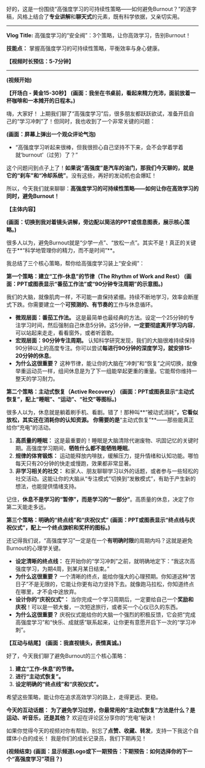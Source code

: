 好的，这是一份围绕“高强度学习的可持续性策略——如何避免Burnout？”的逐字稿，风格上结合了**专业讲解**和**聊天式**的元素，既有科学依据，又亲切实用。

---

**Vlog Title:** 高强度学习的“安全阀”：3个策略，让你高效学习，告别Burnout！

**技能点：** 掌握高强度学习的可持续性策略，平衡效率与身心健康。

**【视频时长预估：5-7分钟】**

---

**(视频开始)**

**【开场白 - 黄金15-30秒】**
**(画面：我坐在书桌前，看起来精力充沛，面前放着一杯咖啡和一本摊开的日程本。)**

嗨，大家好！
上期我们聊了“高强度学习”后，很多朋友都跃跃欲试，准备开启自己的“学习冲刺”了！但同时，我也收到了一个非常关键的问题：

**(画面：屏幕上弹出一个观众评论气泡)**
*   “高强度学习听起来很棒，但我很担心自己坚持不下来，会不会学着学着就‘burnout’（过劳）了？”

这个问题问到点子上了！**如果说“高强度”是汽车的油门，那我们今天聊的，就是它的“刹车”和“冷却系统”**。没有这些，再好的发动机也会爆缸！

所以，今天我们就来聊聊：**高强度学习的可持续性策略——如何让你在高效学习的同时，避免Burnout！**

**【主体内容】**

**(画面：切换到我对着镜头讲解，旁边配以简洁的PPT或信息图表，展示核心策略。)**

很多人以为，避免Burnout就是“少学一点”、“放松一点”。其实不是！真正的关键在于**“科学地管理你的精力，而不是时间”**。

我总结了三个核心策略，帮你给高强度学习装上“安全阀”：

**第一个策略：建立“工作-休息”的节律（The Rhythm of Work and Rest）**
**(画面：PPT或图表显示“番茄工作法”或“90分钟专注周期”的示意图。)**

我们的大脑，就像肌肉一样，不可能一直保持紧绷。持续不断地学习，效率会断崖式下跌。你需要建立一个**可预测的、有节奏的**工作与休息循环。

*   **微观层面：番茄工作法。** 这是最简单也最经典的方法。设定一个25分钟的专注学习时间，然后强制自己休息5分钟。这5分钟，**一定要彻底离开学习内容**，可以站起来走走，看看窗外，或者听首歌。
*   **宏观层面：90分钟专注周期。** 认知科学研究发现，我们的大脑很难持续保持90分钟以上的高度专注。你可以尝试**每进行90分钟的深度学习，就安排15-20分钟的休息**。
*   **为什么这很重要？** 这种节律，能让你的大脑在“冲刺”和“恢复”之间切换，就像举重运动员一样，组间休息是为了下一组能举起更重的重量。它能帮你维持一整天的学习耐力。

**第二个策略：主动式恢复（Active Recovery）**
**(画面：PPT或图表显示“主动式恢复”，配上“睡眠”、“运动”、“社交”等图标。)**

很多人以为，休息就是躺着刷手机、看剧。错了！那种叫**“被动式消耗”**，它看似放松，其实还在消耗你的认知资源。
你需要的是**“主动式恢复”**——那些能真正给你“充电”的活动。

1.  **高质量的睡眠：** 这是最重要的！睡眠是大脑清除代谢废物、巩固记忆的关键时期。高强度学习期间，**牺牲什么都不能牺牲睡眠**。
2.  **规律的体育锻炼：** 运动能释放内啡肽，缓解压力，提升情绪和认知功能。哪怕每天只有20分钟的快走或慢跑，效果都非常显著。
3.  **非学习相关的社交：** 和家人、朋友聊聊学习以外的话题，或者参与一些轻松的社交活动。这能让你的大脑从“专注模式”切换到“发散模式”，有助于产生新的想法，也能提供情绪支持。

记住，**休息不是学习的“暂停”，而是学习的“一部分”**。高质量的休息，决定了你第二天能走多远。

**第三个策略：明确的“终点线”和“庆祝仪式”**
**(画面：PPT或图表显示“终点线与庆祝仪式”，配上一个终点旗帜和奖杯的图标。)**

还记得我们说，“高强度学习”一定是在一个**有明确时限**的周期内吗？这就是避免Burnout的心理学关键。

*   **设定清晰的终点线：** 在开始你的“学习冲刺”之前，就明确地定下：“我这次高强度学习，为期4周，到某月某日结束。”
*   **为什么这很重要？** 一个清晰的终点，能给你强大的心理预期。你知道这种“苦日子”不是无限的，它能让你更有动力坚持下去。就像跑马拉松，你知道终点在哪里，才不会中途放弃。
*   **设计你的“庆祝仪式”：** 当你完成一个学习周期后，一定要给自己一个**奖励和庆祝**！可以是一顿大餐，一次短途旅行，或者买一个心仪已久的东西。
*   **为什么这很重要？** 庆祝仪式能给你的大脑一个强烈的积极反馈，它会把“完成高强度学习”和“快乐、成就感”联系起来，让你更有意愿开启下一次的“学习冲刺”。

**【互动与结尾】**
**(画面：我直视镜头，表情真诚。)**

好了，今天我们聊了避免Burnout的三个核心策略：
1.  **建立“工作-休息”的节律。**
2.  **进行“主动式恢复”。**
3.  **设定明确的“终点线”和“庆祝仪式”。**

希望这些策略，能让你在追求高效学习的路上，走得更远、更稳。

**今天的互动话题：**
**为了避免学习过劳，你最常用的“主动式恢复”方法是什么？是运动、听音乐，还是其他？**
欢迎在评论区分享你的“充电”秘诀！

如果你觉得今天的视频对你有帮助，别忘了**点赞、收藏、转发**，支持一下我这个自媒体小白的成长！
我是你们的成长记录员，我们下期再见！

**(视频结束)**
**(画面：显示频道Logo或下一期预告：下期预告：如何选择你的下一个“高强度学习”项目？)**